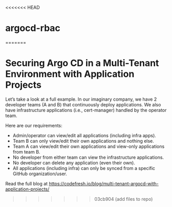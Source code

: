 <<<<<<< HEAD
# argocd-rbac
=======
# Securing Argo CD in a Multi-Tenant Environment with Application Projects

Let’s take a look at a full example. In our imaginary company, we have 2 developer teams (A and B) that continuously deploy applications. We also have infrastructure applications (i.e., cert-manager) handled by the operator team.

Here are our requirements:

* Admin/operator can view/edit all applications (including infra apps).
* Team B can only view/edit their own applications and nothing else.
* Team A can view/edit their own applications and view-only applications from team B.
* No developer from either team can view the infrastructure applications.
* No developer can delete any application (even their own).
* All applications (including infra) can only be synced from a specific GitHub organization/user.

Read the full blog at https://codefresh.io/blog/multi-tenant-argocd-with-application-projects/
>>>>>>> 03cb904 (add files to repo)
